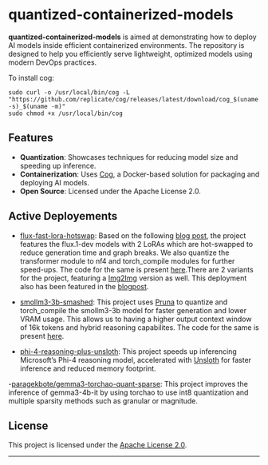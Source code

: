 # quantized-containerized-models

**quantized-containerized-models** is aimed at demonstrating how to deploy AI models inside efficient containerized environments. The repository is designed to help you efficiently serve lightweight, optimized models using modern DevOps practices.

To install cog:

```
sudo curl -o /usr/local/bin/cog -L "https://github.com/replicate/cog/releases/latest/download/cog_$(uname -s)_$(uname -m)"
sudo chmod +x /usr/local/bin/cog
```

## Features

- **Quantization**: Showcases techniques for reducing model size and speeding up inference.
- **Containerization**: Uses [Cog](https://cog.run/), a Docker-based solution for packaging and deploying AI models.
- **Open Source**: Licensed under the Apache License 2.0.

## Active Deployements

- [flux-fast-lora-hotswap](https://replicate.com/paragekbote/flux-fast-lora-hotswap): Based on the following [blog post](https://huggingface.co/blog/lora-fast), the project features the flux.1-dev models with 2 LoRAs which are hot-swapped to reduce generation time and graph breaks. We also quantize the transformer module to nf4 and torch_compile modules for further speed-ups. The code for the same is present [here](https://github.com/ParagEkbote/quantized-containerized-models/tree/58e64c6e652b2f82f10cab42f25c4093a1252974/flux.1-dev).There are 2 variants for the project, featuring a [Img2Img](https://replicate.com/paragekbote/flux-fast-lora-hotswap-img2img) version as well. This deployment also has been featured in the [blogpost](https://huggingface.co/blog/lora-fast#resources). 

- [smollm3-3b-smashed](https://replicate.com/paragekbote/smollm3-3b-smashed): This project uses [Pruna](https://github.com/PrunaAI/pruna) to quantize and torch_compile the smollm3-3b model for faster generation and lower VRAM usage. This allows us to having a higher output context window of 16k tokens and hybrid reasoning capabilites. The code for the same is present [here](https://github.com/ParagEkbote/quantized-containerized-models/blob/9b914464ffe521506c68146f7109572ffffaa520/smollm3-3b-pruna/predict.py).

- [phi-4-reasoning-plus-unsloth](https://replicate.com/paragekbote/phi-4-reasoning-plus-unsloth): This project speeds up inferencing Microsoft’s Phi-4 reasoning model, accelerated with [Unsloth](https://docs.unsloth.ai/) for faster inference and reduced memory footprint.

-[paragekbote/gemma3-torchao-quant-sparse](https://replicate.com/paragekbote/gemma3-torchao-quant-sparse): This project improves the inference of gemma3-4b-it by using torchao to use int8 quantization and multiple sparsity methods such as granular or magnitude. 

## License

This project is licensed under the [Apache License 2.0](LICENSE).

---
